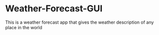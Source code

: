 # Weather-Forecast-GUI
This is a weather forecast app that gives the weather description of any place in the world
